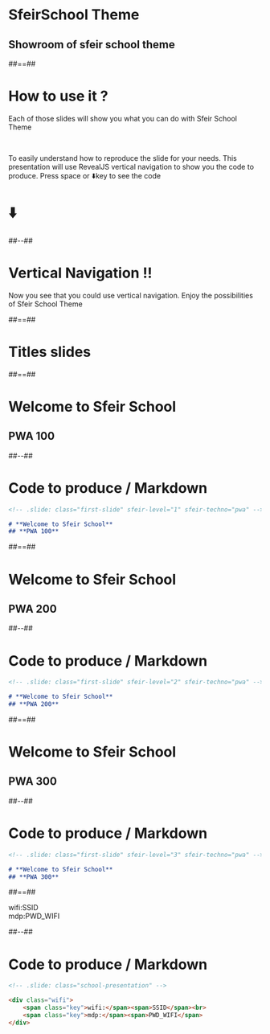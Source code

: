
<!-- .slide: class="transition left sfeir-bg-axololt" -->

# SfeirSchool Theme

## Showroom of sfeir school theme

##==##

# How to use it ?

Each of those slides will show you what you can do with Sfeir School Theme

<br>

To easily understand how to reproduce the slide for your needs. This presentation will use RevealJS vertical navigation to show you the code to produce. Press space or ⬇️key to see the code 

# ⬇️
<!-- .element: class="center" -->

##--##

# Vertical Navigation !!


Now you see that you could use vertical navigation. Enjoy the possibilities of Sfeir School Theme

##==##

<!-- .slide: class="transition" -->

# Titles slides

##==##

<!-- .slide: class="first-slide" sfeir-level="1" sfeir-techno="pwa" -->

# **Welcome to Sfeir School**
## **PWA 100**

##--##

<!-- .slide: class="with-code" -->

# Code to produce / Markdown

```markdown
<!-- .slide: class="first-slide" sfeir-level="1" sfeir-techno="pwa" -->

# **Welcome to Sfeir School**
## **PWA 100**
```
<!-- .element: class="big-code" -->

##==##

<!-- .slide: class="first-slide" sfeir-level="2" sfeir-techno="pwa" -->

# **Welcome to Sfeir School**
## **PWA 200**


##--##

<!-- .slide: class="with-code" -->

# Code to produce / Markdown

```markdown
<!-- .slide: class="first-slide" sfeir-level="2" sfeir-techno="pwa" -->

# **Welcome to Sfeir School**
## **PWA 200**
```
<!-- .element: class="big-code" -->

##==##

<!-- .slide: class="first-slide" sfeir-level="3" sfeir-techno="pwa" -->

# **Welcome to Sfeir School**
## **PWA 300**

##--##

<!-- .slide: class="with-code" -->

# Code to produce / Markdown

```markdown
<!-- .slide: class="first-slide" sfeir-level="3" sfeir-techno="pwa" -->

# **Welcome to Sfeir School**
## **PWA 300**
```
<!-- .element: class="big-code" -->


##==##

<!-- .slide: class="school-presentation" -->

<div class="wifi">
    <span class="key">wifi:</span><span>SSID</span><br>
    <span class="key">mdp:</span><span>PWD_WIFI</span>
</div>


##--##

<!-- .slide: class="with-code" -->

# Code to produce / Markdown

```markdown
<!-- .slide: class="school-presentation" -->

<div class="wifi">
    <span class="key">wifi:</span><span>SSID</span><br>
    <span class="key">mdp:</span><span>PWD_WIFI</span>
</div>
```
<!-- .element: class="big-code" -->
